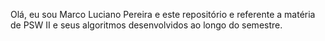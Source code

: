 Olá, eu sou Marco Luciano Pereira e este repositório e referente a matéria de PSW II e seus algoritmos desenvolvidos ao longo do semestre. 
